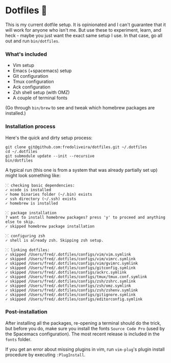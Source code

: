 # Dotfiles 👋

This is my current dotfile setup. It is opinionated and I can't guarantee
that it will work for anyone who isn't me. But use these to experiment,
learn, and heck - maybe you just want the exact same setup I use. In that
case, go all out and run `bin/dotfiles`.

### What's included

* Vim setup
* Emacs (+spacemacs) setup
* Git configuration
* Tmux configuration
* Ack configuration
* Zsh shell setup (with OMZ)
* A couple of terminal fonts

(Go through `bin/brew` to see and tweak which homebrew packages are installed.)

### Installation process

Here's the quick and dirty setup process:

```
git clone git@github.com:fredoliveira/dotfiles.git ~/.dotfiles
cd ~/.dotfiles
git submodule update --init --recursive
bin/dotfiles
```

A typical run (this one is from a system that was already partially set up) might look something like:

```
⁙ checking basic dependencies:
✓ xcode is installed
✓ home binaries folder (~/.bin) exists
✓ ssh directory (~/.ssh) exists
✓ homebrew is installed

⁙ package installation
? want to install homebrew packages? press 'y' to proceed and anything else to skip.
✓ skipped homebrew package installation

⁙ configuring zsh
✓ shell is already zsh. Skipping zsh setup.

⁙ linking dotfiles:
✓ skipped /Users/fred/.dotfiles/configs/vim/vim.symlink
✓ skipped /Users/fred/.dotfiles/configs/vim/vimrc.symlink
✓ skipped /Users/fred/.dotfiles/configs/vim/gvimrc.symlink
✓ skipped /Users/fred/.dotfiles/configs/gitconfig.symlink
✓ skipped /Users/fred/.dotfiles/configs/ackrc.symlink
✓ skipped /Users/fred/.dotfiles/configs/tmux/tmux.conf.symlink
✓ skipped /Users/fred/.dotfiles/configs/zsh/zshrc.symlink
✓ skipped /Users/fred/.dotfiles/configs/zsh/omz.symlink
✓ skipped /Users/fred/.dotfiles/configs/zsh/zshenv.symlink
✓ skipped /Users/fred/.dotfiles/configs/gitignore.symlink
✓ skipped /Users/fred/.dotfiles/configs/editorconfig.symlink
```

### Post-installation

After installing all the packages, re-opening a terminal should do the trick, but before you do, make sure you install the fonts `Source Code Pro` (used by the Spacemacs configuration). The most recent release is included in the `fonts` folder.

If you get an error about missing plugins in vim, run `vim-plug`'s plugin install procedure by executing `:PlugInstall`.
